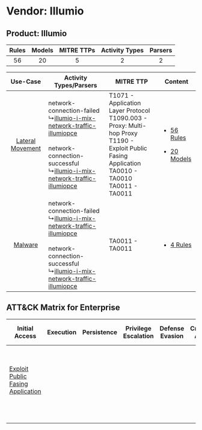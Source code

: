 Vendor: Illumio
===============
Product: Illumio
----------------
| Rules | Models | MITRE TTPs | Activity Types | Parsers |
|:-----:|:------:|:----------:|:--------------:|:-------:|
|  56   |   20   |     5      |       2        |    2    |

|    Use-Case    | Activity Types/Parsers    | MITRE TTP    | Content    |
|:----:| ---- | ---- | ---- |
| [Lateral Movement](../../../UseCases/uc_lateral_movement.md) |  network-connection-failed<br> ↳[illumio-i-mix-network-traffic-illumiopce](Ps/pC_illumioimixnetworktrafficillumiopce.md)<br><br> network-connection-successful<br> ↳[illumio-i-mix-network-traffic-illumiopce](Ps/pC_illumioimixnetworktrafficillumiopce.md)<br> | T1071 - Application Layer Protocol<br>T1090.003 - Proxy: Multi-hop Proxy<br>T1190 - Exploit Public Fasing Application<br>TA0010 - TA0010<br>TA0011 - TA0011<br> | [<ul><li>56 Rules</li></ul><ul><li>20 Models</li></ul>](RM/r_m_illumio_illumio_Lateral_Movement.md) |
|          [Malware](../../../UseCases/uc_malware.md)          |  network-connection-failed<br> ↳[illumio-i-mix-network-traffic-illumiopce](Ps/pC_illumioimixnetworktrafficillumiopce.md)<br><br> network-connection-successful<br> ↳[illumio-i-mix-network-traffic-illumiopce](Ps/pC_illumioimixnetworktrafficillumiopce.md)<br> | TA0011 - TA0011<br>    | [<ul><li>4 Rules</li></ul>](RM/r_m_illumio_illumio_Malware.md)    |

ATT&CK Matrix for Enterprise
----------------------------
| Initial Access                                                                         | Execution | Persistence | Privilege Escalation | Defense Evasion | Credential Access | Discovery | Lateral Movement | Collection | Command and Control                                                                                                                                                                                                      | Exfiltration | Impact |
| -------------------------------------------------------------------------------------- | --------- | ----------- | -------------------- | --------------- | ----------------- | --------- | ---------------- | ---------- | ------------------------------------------------------------------------------------------------------------------------------------------------------------------------------------------------------------------------ | ------------ | ------ |
| [Exploit Public Fasing Application](https://attack.mitre.org/techniques/T1190)<br><br> |           |             |                      |                 |                   |           |                  |            | [Proxy: Multi-hop Proxy](https://attack.mitre.org/techniques/T1090/003)<br><br>[Application Layer Protocol](https://attack.mitre.org/techniques/T1071)<br><br>[Proxy](https://attack.mitre.org/techniques/T1090)<br><br> |              |        |